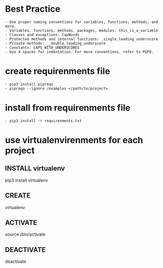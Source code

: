 
# Best Practice
    - Use proper naming conventions for variables, functions, methods, and more.
    - Variables, functions, methods, packages, modules: this_is_a_variable
    - Classes and exceptions: CapWords
    - Protected methods and internal functions: _single_leading_underscore
    - Private methods: __double_leading_underscore
    - Constants: CAPS_WITH_UNDERSCORES
    - Use 4 spaces for indentation. For more conventions, refer to PEP8.

# create requirenments file
    - pip3 install pipreqs
    - pipreqs --ignore /examples </path/to/project>

# install from requirenments file
    - pip3 install -r requirenments.txt

# use virtualenvirenments for each project
## INSTALL virtualenv
pip3 install virtualenv

## CREATE
virtualenv <PATH>

##  ACTIVATE
source <PATH>/bin/activate

## DEACTIVATE
deactivate